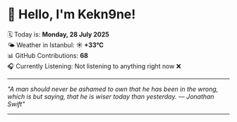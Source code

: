 # 👋 Hello, I'm Kekn9ne!

🗓️ Today is: **Monday, 28 July 2025**  
🌤️ Weather in Istanbul: **☀️   +33°C**  
📊 GitHub Contributions: **68**  
🎧 Currently Listening: Not listening to anything right now ❌

---

_"A man should never be ashamed to own that he has been in the wrong, which is but saying, that he is wiser today than yesterday. — *Jonathan Swift*"_

---

